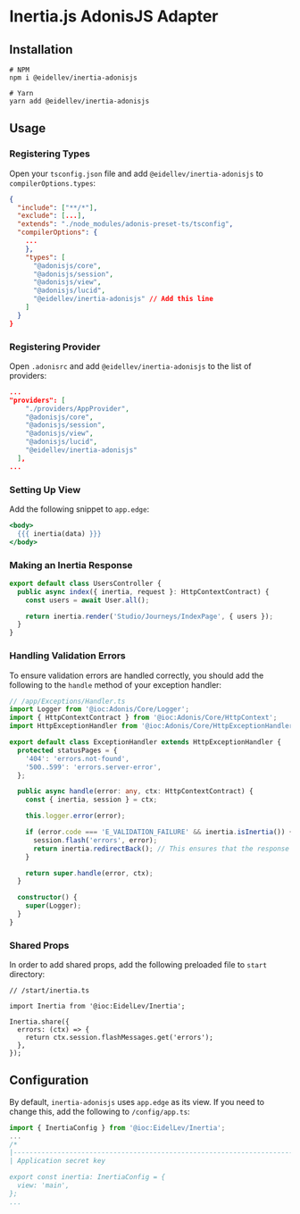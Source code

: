 # Inertia.js AdonisJS Adapter

## Installation

```shell
# NPM
npm i @eidellev/inertia-adonisjs

# Yarn
yarn add @eidellev/inertia-adonisjs
```

## Usage

### Registering Types

Open your `tsconfig.json` file and add `@eidellev/inertia-adonisjs` to `compilerOptions.types`:

```json
{
  "include": ["**/*"],
  "exclude": [...],
  "extends": "./node_modules/adonis-preset-ts/tsconfig",
  "compilerOptions": {
    ...
    },
    "types": [
      "@adonisjs/core",
      "@adonisjs/session",
      "@adonisjs/view",
      "@adonisjs/lucid",
      "@eidellev/inertia-adonisjs" // Add this line
    ]
  }
}

```

### Registering Provider

Open `.adonisrc` and add `@eidellev/inertia-adonisjs` to the list of providers:

```json
...
"providers": [
    "./providers/AppProvider",
    "@adonisjs/core",
    "@adonisjs/session",
    "@adonisjs/view",
    "@adonisjs/lucid",
    "@eidellev/inertia-adonisjs"
  ],
...
```

### Setting Up View

Add the following snippet to `app.edge`:

```handlebars
<body>
  {{{ inertia(data) }}}
</body>
```

### Making an Inertia Response

```typescript
export default class UsersController {
  public async index({ inertia, request }: HttpContextContract) {
    const users = await User.all();

    return inertia.render('Studio/Journeys/IndexPage', { users });
  }
}
```

### Handling Validation Errors

To ensure validation errors are handled correctly, you should add the following to the `handle` method of your exception handler:

```typescript
// /app/Exceptions/Handler.ts
import Logger from '@ioc:Adonis/Core/Logger';
import { HttpContextContract } from '@ioc:Adonis/Core/HttpContext';
import HttpExceptionHandler from '@ioc:Adonis/Core/HttpExceptionHandler';

export default class ExceptionHandler extends HttpExceptionHandler {
  protected statusPages = {
    '404': 'errors.not-found',
    '500..599': 'errors.server-error',
  };

  public async handle(error: any, ctx: HttpContextContract) {
    const { inertia, session } = ctx;

    this.logger.error(error);

    if (error.code === 'E_VALIDATION_FAILURE' && inertia.isInertia()) {
      session.flash('errors', error);
      return inertia.redirectBack(); // This ensures that the response has the correct HTTP code
    }

    return super.handle(error, ctx);
  }

  constructor() {
    super(Logger);
  }
}
```

### Shared Props

In order to add shared props, add the following preloaded file to `start` directory:

```
// /start/inertia.ts

import Inertia from '@ioc:EidelLev/Inertia';

Inertia.share({
  errors: (ctx) => {
    return ctx.session.flashMessages.get('errors');
  },
});

```

## Configuration

By default, `inertia-adonisjs` uses `app.edge` as its view. If you need to change this, add the following to `/config/app.ts`:

```typescript
import { InertiaConfig } from '@ioc:EidelLev/Inertia';
...
/*
|--------------------------------------------------------------------------
| Application secret key

export const inertia: InertiaConfig = {
  view: 'main',
};
...

```
